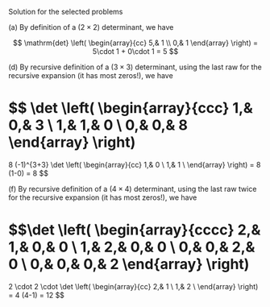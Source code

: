Solution for the selected problems

(a) By definition of a $(2 \times 2)$ determinant, we have

$$
\mathrm{det}
\left(
\begin{array}{cc}
5,& 1 \\
0,& 1 
\end{array}
\right)
= 5\cdot 1 + 0\cdot 1 = 5
$$

(d) By recursive definition of a $(3 \times 3)$ determinant, using the last raw for the recursive expansion (it has most zeros!), we have

$$
\det
\left(
\begin{array}{ccc}
1,& 0,& 3 \\
1,& 1,& 0 \\
0,& 0,& 8
\end{array}
\right)
=
8 (-1)^{3+3} 
\det
\left(
\begin{array}{cc}
1,& 0 \\
1,& 1 \\
\end{array}
\right)
= 8 (1-0) = 8
$$

(f) By recursive definition of a $(4 \times 4)$ determinant, using the last raw twice for the recursive expansion (it has most zeros!), we have

$$\det
\left(
\begin{array}{cccc}
2,& 1,& 0,& 0 \\
1,& 2,& 0,& 0 \\
0,& 0,& 2,& 0 \\
0,& 0,& 0,& 2
\end{array}
\right)
=
2 \cdot 2 \cdot 
\det
\left(
\begin{array}{cc}
2,& 1 \\
1,& 2 \\
\end{array}
\right)
= 4 (4-1) = 12
$$
